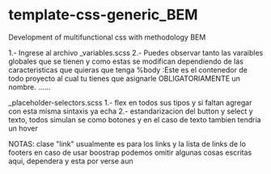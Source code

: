 # template-css-generic_BEM
Development of multifunctional css with methodology BEM

1.- Ingrese al archivo _variables.scss
2.- Puedes observar tanto las varaibles globales que se tienen y como estas se modifican dependiendo de las caracteristicas que quieras que tenga
	%body   :Este es el contenedor de todo proyecto al cual tu tienes que asignarle OBLIGATORIAMENTE un nombre. 
            <body class="name-here">
                ......
            </body>



_placeholder-selectors.scss
1.- flex en todos sus tipos y si faltan agregar con esta misma sintaxis ya echa
2.- estandarizacion del button y select y texto, todos simulan se como botones y en el caso de texto tambien tendria un hover

NOTAS:
clase "link" usualmente es para los links y la lista de links de lo footers
en caso de usar boostrap podemos omitir algunas cosas escritas aqui, dependera y esta por verse aun







